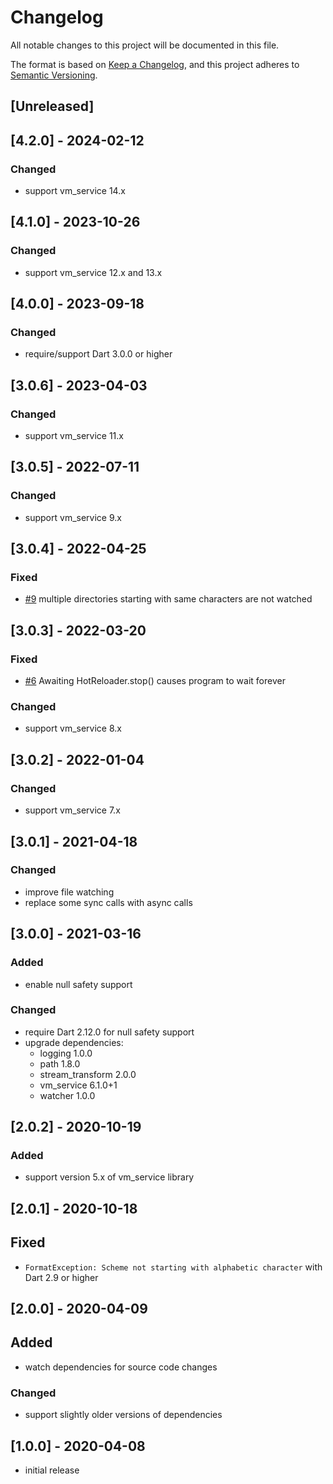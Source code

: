 # Changelog

All notable changes to this project will be documented in this file.

The format is based on [Keep a Changelog](https://keepachangelog.com/en/1.1.0/),
and this project adheres to [Semantic Versioning](https://semver.org/spec/v2.0.0.html).


## [Unreleased]

## [4.2.0] - 2024-02-12

### Changed
- support vm_service 14.x


## [4.1.0] - 2023-10-26

### Changed
- support vm_service 12.x and 13.x


## [4.0.0] - 2023-09-18

### Changed
- require/support Dart 3.0.0 or higher


## [3.0.6] - 2023-04-03

### Changed
- support vm_service 11.x


## [3.0.5] - 2022-07-11

### Changed
- support vm_service 9.x


## [3.0.4] - 2022-04-25

### Fixed
- [#9](https://github.com/vegardit/dart-hotreloader/issues/9) multiple directories starting with same characters are not watched


## [3.0.3] - 2022-03-20

### Fixed
- [#6](https://github.com/vegardit/dart-hotreloader/issues/6) Awaiting HotReloader.stop() causes program to wait forever

### Changed
- support vm_service 8.x


## [3.0.2] - 2022-01-04

### Changed
- support vm_service 7.x


## [3.0.1] - 2021-04-18

### Changed
- improve file watching
- replace some sync calls with async calls


## [3.0.0] - 2021-03-16

### Added
- enable null safety support

### Changed
- require Dart 2.12.0 for null safety support
- upgrade dependencies:
  - logging 1.0.0
  - path 1.8.0
  - stream_transform 2.0.0
  - vm_service 6.1.0+1
  - watcher 1.0.0


## [2.0.2] - 2020-10-19

### Added
- support version 5.x of vm_service library


## [2.0.1] - 2020-10-18

## Fixed
- `FormatException: Scheme not starting with alphabetic character` with Dart 2.9 or higher


## [2.0.0] - 2020-04-09

## Added
- watch dependencies for source code changes

### Changed
- support slightly older versions of dependencies


## [1.0.0] - 2020-04-08
- initial release
